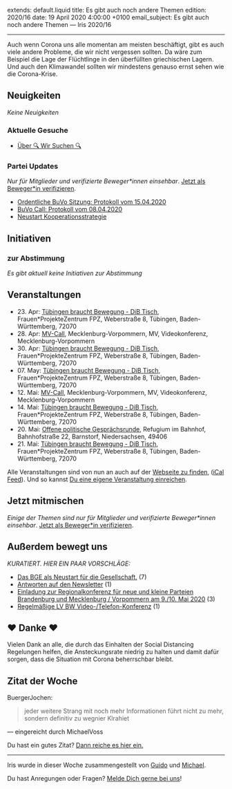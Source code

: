 
extends: default.liquid
title: Es gibt auch noch andere Themen
edition: 2020/16
date: 19 April 2020 4:00:00 +0100
email_subject: Es gibt auch noch andere Themen — Iris 2020/16

---
Auch wenn Corona uns alle momentan am meisten beschäftigt, gibt es auch viele andere Probleme, die wir nicht vergessen sollten. Da wäre zum Beispiel die Lage der Flüchtlinge in den überfüllten griechischen Lagern. Und auch den Klimawandel sollten wir mindestens genauso ernst sehen wie die Corona-Krise.

## Neuigkeiten

_Keine Neuigkeiten_

### Aktuelle Gesuche

 - [Über 🔍 Wir Suchen 🔍](https://marktplatz.dib.de/t/ueber-wir-suchen/8837)

### Partei Updates

_Nur für Mitglieder und verifizierte Beweger\*innen einsehbar_. [Jetzt als Beweger\*in verifizieren](https://dib.de/bewegerin-werden/).

 - [Ordentliche BuVo Sitzung: Protokoll vom 15.04.2020](https://marktplatz.dib.de/t/ordentliche-buvo-sitzung-protokoll-vom-15-04-2020/34196)
 - [BuVo Call: Protokoll vom 08.04.2020](https://marktplatz.dib.de/t/buvo-call-protokoll-vom-08-04-2020/34124)
 - [Neustart Kooperationsstrategie](https://marktplatz.dib.de/t/neustart-kooperationsstrategie/30676)

## Initiativen

### zur Abstimmung
_Es gibt aktuell keine Initiativen zur Abstimmung_

## Veranstaltungen

 - 23.&nbsp;Apr: [Tübingen braucht Bewegung - DiB Tisch](https://dib.de/veranstaltungen/tuebingen-braucht-bewegung-dib-tisch-2-2020-04-23/), Frauen\*ProjekteZentrum FPZ, Weberstraße 8, Tübingen, Baden-Württemberg, 72070
 - 28.&nbsp;Apr: [MV-Call](https://dib.de/veranstaltungen/mv-call/), Mecklenburg-Vorpommern, MV, Videokonferenz, Mecklenburg-Vorpommern
 - 30.&nbsp;Apr: [Tübingen braucht Bewegung - DiB Tisch](https://dib.de/veranstaltungen/tuebingen-braucht-bewegung-dib-tisch-2-2020-04-30/), Frauen\*ProjekteZentrum FPZ, Weberstraße 8, Tübingen, Baden-Württemberg, 72070
 - 07.&nbsp;May: [Tübingen braucht Bewegung - DiB Tisch](https://dib.de/veranstaltungen/tuebingen-braucht-bewegung-dib-tisch-2-2020-05-07/), Frauen\*ProjekteZentrum FPZ, Weberstraße 8, Tübingen, Baden-Württemberg, 72070
 - 12.&nbsp;Mai: [MV-Call](https://dib.de/veranstaltungen/mv-call/), Mecklenburg-Vorpommern, MV, Videokonferenz, Mecklenburg-Vorpommern
 - 14.&nbsp;Mai: [Tübingen braucht Bewegung - DiB Tisch](https://dib.de/veranstaltungen/tuebingen-braucht-bewegung-dib-tisch-2-2020-05-14/), Frauen\*ProjekteZentrum FPZ, Weberstraße 8, Tübingen, Baden-Württemberg, 72070
 - 20.&nbsp;Mai: [Offene politische Gesprächsrunde](https://dib.de/veranstaltungen/offene-politische-gespraechsrunde-2020-05-20/), Refugium im Bahnhof, Bahnhofstraße 22, Barnstorf, Niedersachsen, 49406
 - 21.&nbsp;Mai: [Tübingen braucht Bewegung - DiB Tisch](https://dib.de/veranstaltungen/tuebingen-braucht-bewegung-dib-tisch-2-2020-05-21/), Frauen\*ProjekteZentrum FPZ, Weberstraße 8, Tübingen, Baden-Württemberg, 72070


Alle Veranstaltungen sind von nun an auch auf der [Webseite zu finden](https://dib.de/veranstaltungen/), ([iCal Feed](https://dib.de/?ical=1)). Und so kannst [Du eine eigene Veranstaltung einreichen](https://marktplatz.dib.de/t/eine-veranstaltung-auf-der-webseite-einreichen/21379).

## Jetzt mitmischen

_Einige der Themen sind nur für Mitglieder und verifizierte Beweger\*innen einsehbar_. [Jetzt als Beweger\*in verifizieren](https://dib.de/bewegerin-werden/).


## Außerdem bewegt uns

_KURATIERT. HIER EIN PAAR VORSCHLÄGE:_
 - [Das BGE als Neustart für die Gesellschaft.](https://marktplatz.dib.de/t/das-bge-als-neustart-fuer-die-gesellschaft/34194) (7)
 - [Antworten auf den Newsletter](https://marktplatz.dib.de/t/antworten-auf-den-newsletter/34176) (1)
 - [Einladung zur Regionalkonferenz für neue und kleine Parteien Brandenburg und Mecklenburg / Vorpommern am 9./10. Mai 2020](https://marktplatz.dib.de/t/einladung-zur-regionalkonferenz-fuer-neue-und-kleine-parteien-brandenburg-und-mecklenburg-vorpommern-am-9-10-mai-2020/34192) (3)
 - [Regelmäßige LV BW Video-/Telefon-Konferenz](https://marktplatz.dib.de/t/regelmaessige-lv-bw-video-telefon-konferenz/34156) (1)

## ❤️ Danke ❤️
Vielen Dank an alle, die durch das Einhalten der Social Distancing Regelungen helfen, die Ansteckungsrate niedrig zu halten und damit dafür sorgen, dass die Situation mit Corona beherrschbar bleibt.

## Zitat der Woche

BuergerJochen:
<blockquote>
<p>jeder weitere Strang mit noch mehr Informationen führt nicht zu mehr, sondern definitiv zu wegnier Klrahiet</p>
</blockquote>
— eingereicht durch MichaelVoss


Du hast ein gutes Zitat? [Dann reiche es hier ein.](https://marktplatz.dib.de/t/lustige-dib-zitate/10175)


---

Iris wurde in dieser Woche zusammengestellt von [Guido](https://marktplatz.dib.de/u/Guido/) und [Michael](https://marktplatz.dib.de/u/MichaelVoss/).

Du hast Anregungen oder Fragen? [Melde Dich gerne bei uns](https://marktplatz.dib.de/t/neu-iris-die-woechtliche-zusammenfasssung-zum-sonntagsbrunch/10990)!

